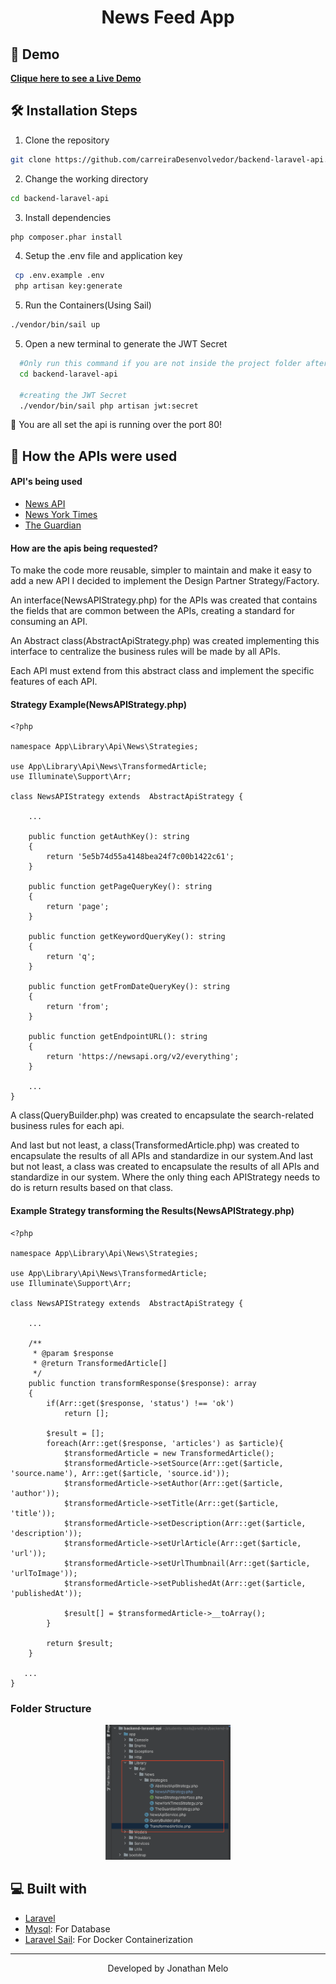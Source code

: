 <h1 align="center">
  News Feed App
</h1>

## 🚀 Demo

<p align="left">
    <a href="" target="_blank"><b>Clique here to see a Live Demo</b></a>
</p>

## 🛠️ Installation Steps

1. Clone the repository

```bash
git clone https://github.com/carreiraDesenvolvedor/backend-laravel-api.git
```

2. Change the working directory

```bash
cd backend-laravel-api
```

3. Install dependencies

```bash
php composer.phar install
```

4. Setup the .env file and application key

```bash
 cp .env.example .env
 php artisan key:generate
```

5. Run the Containers(Using Sail)

```bash
./vendor/bin/sail up
```

5. Open a new terminal to generate the JWT Secret

```bash
  #Only run this command if you are not inside the project folder after opened a new terminal
  cd backend-laravel-api
  
  #creating the JWT Secret
  ./vendor/bin/sail php artisan jwt:secret
```

🌟 You are all set the api is running over the port 80!

## 💬️ How the APIs were used
<h4>API's being used</h4>
<ul>
    <li>
        <a target="_blank" href="https://newsapi.org/">News API</a>
    </li>
    <li>
        <a target="_blank" href="https://developer.nytimes.com/apis">News York Times</a>
    </li>
    <li>
        <a target="_blank" href="https://open-platform.theguardian.com/documentation/">The Guardian</a>
    </li>
</ul>

<h4>How are the apis being requested?</h4>
<p>
    To make the code more reusable, simpler to maintain and make it easy to add a new API I decided to implement the Design Partner Strategy/Factory.
</p>
<p>
    An interface(NewsAPIStrategy.php) for the APIs was created that contains the fields that are common between the APIs, creating a standard for consuming an API.
</p>
<p>
    An Abstract class(AbstractApiStrategy.php) was created implementing this interface to centralize the business rules will be made by all APIs.
</p>
<p>
    Each API must extend from this abstract class and implement the specific features of each API.
</p>

<h4>Strategy Example(NewsAPIStrategy.php)</h4>

```
<?php

namespace App\Library\Api\News\Strategies;

use App\Library\Api\News\TransformedArticle;
use Illuminate\Support\Arr;

class NewsAPIStrategy extends  AbstractApiStrategy {

    ...
    
    public function getAuthKey(): string
    {
        return '5e5b74d55a4148bea24f7c00b1422c61';
    }

    public function getPageQueryKey(): string
    {
        return 'page';
    }

    public function getKeywordQueryKey(): string
    {
        return 'q';
    }

    public function getFromDateQueryKey(): string
    {
        return 'from';
    }

    public function getEndpointURL(): string
    {
        return 'https://newsapi.org/v2/everything';
    }
    
    ...
}

```

<p>
    A class(QueryBuilder.php) was created to encapsulate the search-related business rules for each api.
</p>

<p>
    And last but not least, a class(TransformedArticle.php) was created to encapsulate the results of all APIs and standardize in our system.And last but not least, a class was created to encapsulate the results of all APIs and standardize in our system.
Where the only thing each APIStrategy needs to do is return results based on that class.
</p>

<h4>Example Strategy transforming the Results(NewsAPIStrategy.php)</h4>

```
<?php

namespace App\Library\Api\News\Strategies;

use App\Library\Api\News\TransformedArticle;
use Illuminate\Support\Arr;

class NewsAPIStrategy extends  AbstractApiStrategy {

    ...
    
    /**
     * @param $response
     * @return TransformedArticle[]
     */
    public function transformResponse($response): array
    {
        if(Arr::get($response, 'status') !== 'ok')
            return [];

        $result = [];
        foreach(Arr::get($response, 'articles') as $article){
            $transformedArticle = new TransformedArticle();
            $transformedArticle->setSource(Arr::get($article, 'source.name'), Arr::get($article, 'source.id'));
            $transformedArticle->setAuthor(Arr::get($article, 'author'));
            $transformedArticle->setTitle(Arr::get($article, 'title'));
            $transformedArticle->setDescription(Arr::get($article, 'description'));
            $transformedArticle->setUrlArticle(Arr::get($article, 'url'));
            $transformedArticle->setUrlThumbnail(Arr::get($article, 'urlToImage'));
            $transformedArticle->setPublishedAt(Arr::get($article, 'publishedAt'));

            $result[] = $transformedArticle->__toArray();
        }

        return $result;
    }
   
   ...
}

```

### Folder Structure
<p align="center"><img src="./public/images/readme/folders.png" width="200" alt="Iphone Device" /></p>


## 💻 Built with

- [Laravel](https://laravel.com/docs/10.x)
- [Mysql](https://www.mysql.com/): For Database
- [Laravel Sail](https://laravel.com/docs/10.x/sail): For Docker Containerization

<hr>
<p align="center">
Developed by Jonathan Melo
</p>
